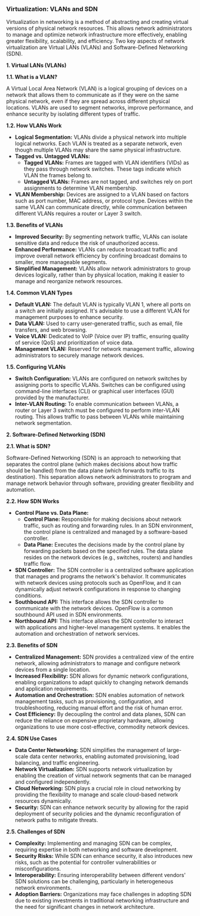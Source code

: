 ### Virtualization: VLANs and SDN

Virtualization in networking is a method of abstracting and creating virtual versions of physical network resources. This allows network administrators to manage and optimize network infrastructure more effectively, enabling greater flexibility, scalability, and efficiency. Two key aspects of network virtualization are Virtual LANs (VLANs) and Software-Defined Networking (SDN).

**1. Virtual LANs (VLANs)**

**1.1. What is a VLAN?**

A Virtual Local Area Network (VLAN) is a logical grouping of devices on a network that allows them to communicate as if they were on the same physical network, even if they are spread across different physical locations. VLANs are used to segment networks, improve performance, and enhance security by isolating different types of traffic.

**1.2. How VLANs Work**

- **Logical Segmentation:** VLANs divide a physical network into multiple logical networks. Each VLAN is treated as a separate network, even though multiple VLANs may share the same physical infrastructure.
- **Tagged vs. Untagged VLANs:**
  - **Tagged VLANs:** Frames are tagged with VLAN identifiers (VIDs) as they pass through network switches. These tags indicate which VLAN the frames belong to.
  - **Untagged VLANs:** Frames are not tagged, and switches rely on port assignments to determine VLAN membership.
- **VLAN Membership:** Devices are assigned to a VLAN based on factors such as port number, MAC address, or protocol type. Devices within the same VLAN can communicate directly, while communication between different VLANs requires a router or Layer 3 switch.

**1.3. Benefits of VLANs**

- **Improved Security:** By segmenting network traffic, VLANs can isolate sensitive data and reduce the risk of unauthorized access.
- **Enhanced Performance:** VLANs can reduce broadcast traffic and improve overall network efficiency by confining broadcast domains to smaller, more manageable segments.
- **Simplified Management:** VLANs allow network administrators to group devices logically, rather than by physical location, making it easier to manage and reorganize network resources.

**1.4. Common VLAN Types**

- **Default VLAN:** The default VLAN is typically VLAN 1, where all ports on a switch are initially assigned. It's advisable to use a different VLAN for management purposes to enhance security.
- **Data VLAN:** Used to carry user-generated traffic, such as email, file transfers, and web browsing.
- **Voice VLAN:** Dedicated to VoIP (Voice over IP) traffic, ensuring quality of service (QoS) and prioritization of voice data.
- **Management VLAN:** Reserved for network management traffic, allowing administrators to securely manage network devices.

**1.5. Configuring VLANs**

- **Switch Configuration:** VLANs are configured on network switches by assigning ports to specific VLANs. Switches can be configured using command-line interfaces (CLI) or graphical user interfaces (GUI) provided by the manufacturer.
- **Inter-VLAN Routing:** To enable communication between VLANs, a router or Layer 3 switch must be configured to perform inter-VLAN routing. This allows traffic to pass between VLANs while maintaining network segmentation.

**2. Software-Defined Networking (SDN)**

**2.1. What is SDN?**

Software-Defined Networking (SDN) is an approach to networking that separates the control plane (which makes decisions about how traffic should be handled) from the data plane (which forwards traffic to its destination). This separation allows network administrators to program and manage network behavior through software, providing greater flexibility and automation.

**2.2. How SDN Works**

- **Control Plane vs. Data Plane:**
  - **Control Plane:** Responsible for making decisions about network traffic, such as routing and forwarding rules. In an SDN environment, the control plane is centralized and managed by a software-based controller.
  - **Data Plane:** Executes the decisions made by the control plane by forwarding packets based on the specified rules. The data plane resides on the network devices (e.g., switches, routers) and handles traffic flow.
- **SDN Controller:** The SDN controller is a centralized software application that manages and programs the network's behavior. It communicates with network devices using protocols such as OpenFlow, and it can dynamically adjust network configurations in response to changing conditions.
- **Southbound API:** This interface allows the SDN controller to communicate with the network devices. OpenFlow is a common southbound API used in SDN environments.
- **Northbound API:** This interface allows the SDN controller to interact with applications and higher-level management systems. It enables the automation and orchestration of network services.

**2.3. Benefits of SDN**

- **Centralized Management:** SDN provides a centralized view of the entire network, allowing administrators to manage and configure network devices from a single location.
- **Increased Flexibility:** SDN allows for dynamic network configurations, enabling organizations to adapt quickly to changing network demands and application requirements.
- **Automation and Orchestration:** SDN enables automation of network management tasks, such as provisioning, configuration, and troubleshooting, reducing manual effort and the risk of human error.
- **Cost Efficiency:** By decoupling the control and data planes, SDN can reduce the reliance on expensive proprietary hardware, allowing organizations to use more cost-effective, commodity network devices.

**2.4. SDN Use Cases**

- **Data Center Networking:** SDN simplifies the management of large-scale data center networks, enabling automated provisioning, load balancing, and traffic engineering.
- **Network Virtualization:** SDN supports network virtualization by enabling the creation of virtual network segments that can be managed and configured independently.
- **Cloud Networking:** SDN plays a crucial role in cloud networking by providing the flexibility to manage and scale cloud-based network resources dynamically.
- **Security:** SDN can enhance network security by allowing for the rapid deployment of security policies and the dynamic reconfiguration of network paths to mitigate threats.

**2.5. Challenges of SDN**

- **Complexity:** Implementing and managing SDN can be complex, requiring expertise in both networking and software development.
- **Security Risks:** While SDN can enhance security, it also introduces new risks, such as the potential for controller vulnerabilities or misconfigurations.
- **Interoperability:** Ensuring interoperability between different vendors' SDN solutions can be challenging, particularly in heterogeneous network environments.
- **Adoption Barriers:** Organizations may face challenges in adopting SDN due to existing investments in traditional networking infrastructure and the need for significant changes in network architecture.
